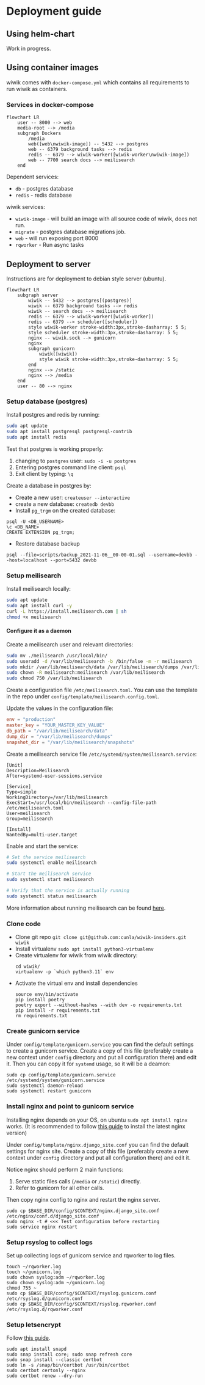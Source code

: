 # Deployment guide

## Using helm-chart

Work in progress.

## Using container images

wiwik comes with `docker-compose.yml` which contains all requirements to run
wiwik as containers.

### Services in docker-compose

```mermaid
flowchart LR
    user -- 8000 --> web
    media-root --> /media
    subgraph Dockers
        /media
        web([web\nwiwik-image]) -- 5432 --> postgres
        web -- 6379 background tasks --> redis
        redis -- 6379 --> wiwik-worker([wiwik-worker\nwiwik-image])
        web -- 7700 search docs --> meilisearch
    end
```

Dependent services:

- `db` - postgres database
- `redis` - redis database

wiwik services:

- `wiwik-image` - will build an image with all source code of wiwik, does not
  run.
- `migrate` - postgres database migrations job.
- `web` - will run exposing port 8000
- `rqworker` - Run async tasks

## Deployment to server

Instructions are for deployment to debian style server (ubuntu).

```mermaid
flowchart LR
    subgraph server
        wiwik -- 5432 --> postgres[(postgres)]
        wiwik -- 6379 background tasks --> redis
        wiwik -- search docs --> meilisearch
        redis -- 6379 --> wiwik-worker([wiwik-worker])
        redis -- 6379 --> scheduler([scheduler])
        style wiwik-worker stroke-width:3px,stroke-dasharray: 5 5;
        style scheduler stroke-width:3px,stroke-dasharray: 5 5;
        nginx -- wiwik.sock --> gunicorn
        nginx
        subgraph gunicorn
            wiwik([wiwik])
            style wiwik stroke-width:3px,stroke-dasharray: 5 5;
        end
        nginx --> /static
        nginx --> /media
    end
    user -- 80 --> nginx
```

### Setup database (postgres)

Install postgres and redis by running:

```bash
sudo apt update
sudo apt install postgresql postgresql-contrib
sudo apt install redis
```

Test that postgres is working properly:

1. changing to `postgres` user: `sudo -i -u postgres`
2. Entering postgres command line client: `psql`
3. Exit client by typing: `\q`

Create a database in postgres by:

* Create a new user: `createuser --interactive`
* create a new database: `createdb devbb`
* Install `pg_trgm` on the created database:

```
psql -U <DB_USERNAME>
\c <DB_NAME>
CREATE EXTENSION pg_trgm;
```

* Restore database backup

```shell
psql --file=scripts/backup_2021-11-06__00-00-01.sql --username=devbb --host=localhost --port=5432 devbb
```

### Setup meilisearch

Install meilisearch locally:

```bash
sudo apt update
sudo apt install curl -y
curl -L https://install.meilisearch.com | sh
chmod +x meilisearch

```

#### Configure it as a daemon

Create a meilisearch user and relevant directories:

```bash
sudo mv ./meilisearch /usr/local/bin/
sudo useradd -d /var/lib/meilisearch -b /bin/false -m -r meilisearch
sudo mkdir /var/lib/meilisearch/data /var/lib/meilisearch/dumps /var/lib/meilisearch/snapshots
sudo chown -R meilisearch:meilisearch /var/lib/meilisearch
sudo chmod 750 /var/lib/meilisearch
```

Create a configuration file `/etc/meilisearch.toml`.
You can use the template in the repo under `config/template/meilisearch.config.toml`.

Update the values in the configuration file:

```toml
env = "production"
master_key = "YOUR_MASTER_KEY_VALUE"
db_path = "/var/lib/meilisearch/data"
dump_dir = "/var/lib/meilisearch/dumps"
snapshot_dir = "/var/lib/meilisearch/snapshots"
```

Create a meilisearch service file `/etc/systemd/system/meilisearch.service`:

```unit file (systemd)
[Unit]
Description=Meilisearch
After=systemd-user-sessions.service

[Service]
Type=simple
WorkingDirectory=/var/lib/meilisearch
ExecStart=/usr/local/bin/meilisearch --config-file-path /etc/meilisearch.toml
User=meilisearch
Group=meilisearch

[Install]
WantedBy=multi-user.target
```

Enable and start the service:

```bash
# Set the service meilisearch
sudo systemctl enable meilisearch

# Start the meilisearch service
sudo systemctl start meilisearch

# Verify that the service is actually running
sudo systemctl status meilisearch
```

More information about running meilisearch can be
found [here](https://www.meilisearch.com/docs/learn/cookbooks/running_production).

### Clone code

- Clone git repo `git clone git@github.com:cunla/wiwik-insiders.git wiwik`
- Install virtualenv `sudo apt install python3-virtualenv`
- Create virtualenv for wiwik from wiwik directory:
  ```shell
  cd wiwik/
  virtualenv -p `which python3.11` env
  ```
- Activate the virtual env and install dependencies
  ```shell
  source env/bin/activate
  pip install poetry
  poetry export --without-hashes --with dev -o requirements.txt
  pip install -r requirements.txt
  rm requirements.txt
  ```

### Create gunicorn service

Under `config/template/gunicorn.service` you can find the default settings
to create a gunicorn service.
Create a copy of this file (preferably create a new context under `config`
directory
and put all configuration there) and edit it.
Then you can copy it for `systemd` usage, so it will be a deamon:

```
sudo cp config/template/gunicorn.service /etc/systemd/system/gunicorn.service
sudo systemctl daemon-reload
sudo systemctl restart gunicorn
```

### Install nginx and point to gunicorn service

Installing nginx depends on your OS, on ubuntu `sudo apt install nginx` works.
(It is recommended to
follow [this guide](https://docs.nginx.com/nginx/admin-guide/installing-nginx/installing-nginx-open-source/)
to install the latest nginx version)

Under `config/template/nginx.django_site.conf` you can find the default settings
for nginx site. Create a copy of this file (preferably create a new context
under `config` directory and put all configuration there) and edit it.

Notice nginx should perform 2 main functions:

1. Serve static files calls (`/media` or `/static`) directly.
2. Refer to gunicorn for all other calls.

Then copy nginx config to nginx and restart the nginx server.

```
sudo cp $BASE_DIR/config/$CONTEXT/nginx.django_site.conf /etc/nginx/conf.d/django_site.conf
sudo nginx -t # <<< Test configuration before restarting
sudo service nginx restart
```

### Setup rsyslog to collect logs

Set up collecting logs of gunicorn service and rqworker to log files.

```shell
touch ~/rqworker.log
touch ~/gunicorn.log
sudo chown syslog:adm ~/rqworker.log
sudo chown syslog:adm ~/gunicorn.log
chmod 755 ~
sudo cp $BASE_DIR/config/$CONTEXT/rsyslog.gunicorn.conf /etc/rsyslog.d/gunicorn.conf
sudo cp $BASE_DIR/config/$CONTEXT/rsyslog.rqworker.conf /etc/rsyslog.d/rqworker.conf
```

### Setup letsencrypt

Follow [this guide](https://letsencrypt.org/getting-started/).

```shell
sudo apt install snapd
sudo snap install core; sudo snap refresh core
sudo snap install --classic certbot
sudo ln -s /snap/bin/certbot /usr/bin/certbot
sudo certbot certonly --nginx
sudo certbot renew --dry-run
```
